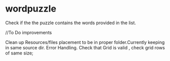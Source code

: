 # wordpuzzle
Check if the the puzzle contains the words provided in the list.



//To Do improvements

Clean up Resources/files placement to be in proper folder.Currently keeping in same source dir.
Error Handling.
Check that Grid is valid , check grid rows of same size;


